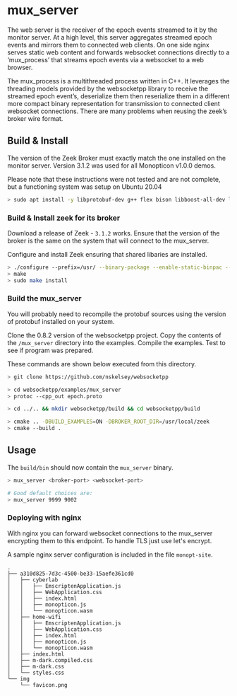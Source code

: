 mux_server
==========

The web server is the receiver of the epoch events streamed to it by the monitor server. At a high level, this server aggregates streamed epoch events and mirrors them to connected web clients. On one side nginx serves static web content and forwards websocket connections directly to a ‘mux_process’ that streams epoch events via a websocket to a web browser.

The mux_process is a multithreaded process written in C++. It leverages the threading models provided by the websocketpp library to receive the streamed epoch event’s, deserialize them then reserialize them in a different more compact binary representation for transmission to connected client websocket connections. There are many problems when reusing the zeek’s broker wire format.


## Build & Install

The version of the Zeek Broker must exactly match the one installed on the monitor server. Version 3.1.2 was used for all Monopticon v1.0.0 demos.

Please note that these instructions were not tested and are not complete, but a functioning system was setup on Ubuntu 20.04


```bash
> sudo apt install -y libprotobuf-dev g++ flex bison libboost-all-dev libkqueue-dev libevent-dev openvpn unzip cmake libssl-dev libpcap-dev protobuf-compiler
```


### Build & Install zeek for its broker

Download a release of Zeek - `3.1.2` works. Ensure that the version of the broker is the same on the system that will connect to the mux_server.

Configure and install Zeek ensuring that shared libaries are installed.

```bash
> ./configure --prefix=/usr/ --binary-package --enable-static-binpac --disable-python --disable-zeekctl --disable-broker-tests
> make
> sudo make install
```

### Build the mux_server

You will probably need to recompile the protobuf sources using the version of protobuf installed on your system.

Clone the 0.8.2 version of the websocketpp project. Copy the contents of the `/mux_server` directory into the examples. Compile the examples. Test to see if program was prepared.

These commands are shown below executed from this directory.

```bash
> git clone https://github.com/nskelsey/websocketpp

> cd websocketpp/examples/mux_server
> protoc --cpp_out epoch.proto

> cd ../.. && mkdir websocketpp/build && cd websocketpp/build

> cmake .. -DBUILD_EXAMPLES=ON -DBROKER_ROOT_DIR=/usr/local/zeek
> cmake --build .
```

## Usage

The `build/bin` should now contain the `mux_server` binary.

```bash
> mux_server <broker-port> <websocket-port>

# Good default choices are:
> mux_server 9999 9002
```

### Deploying with nginx

With nginx you can forward websocket connections to the mux_server encrypting them to this endpoint. To handle TLS just use let's encrypt.

A sample nginx server configuration is included in the file `monopt-site`.

```
.
├── a310d825-7d3c-4500-be33-15aefe361cd0
│   ├── cyberlab
│   │   ├── EmscriptenApplication.js
│   │   ├── WebApplication.css
│   │   ├── index.html
│   │   ├── monopticon.js
│   │   └── monopticon.wasm
│   ├── home-wifi
│   │   ├── EmscriptenApplication.js
│   │   ├── WebApplication.css
│   │   ├── index.html
│   │   ├── monopticon.js
│   │   └── monopticon.wasm
│   ├── index.html
│   ├── m-dark.compiled.css
│   ├── m-dark.css
│   └── styles.css
└── img
    └── favicon.png
```
